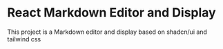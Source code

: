 # React Markdown Editor and Display

This project is a Markdown editor and display based on shadcn/ui and tailwind css